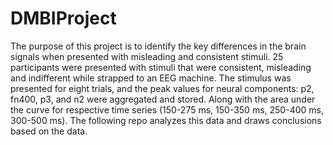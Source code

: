 # DMBIProject

The purpose of this project is to identify the key differences in the brain signals when presented with misleading and consistent stimuli. 25 participants were presented with stimuli that were consistent, misleading and indifferent while strapped to an EEG machine. The stimulus was presented for eight trials, and the peak values for neural components: p2, fn400, p3, and n2 were aggregated and stored. Along with the area under the curve for respective time series (150-275 ms, 150-350 ms, 250-400 ms, 300-500 ms). The following repo analyzes this data and draws conclusions based on the data.
